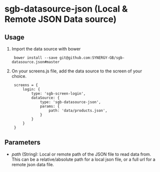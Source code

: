 sgb-datasource-json (Local & Remote JSON Data source)
=====================================================

Usage
-----

1. Import the data source with bower

        bower install --save git@github.com:SYNERGY-GB/sgb-datasource.json#master
        
2. On your screens.js file, add the data source to the screen of your choice.

        screens = {
            login: {
                type: 'sgb-screen-login',
                dataSource: {
                    type: 'sgb-datasource-json',                    
                    params: {
                        path: 'data/products.json',
                    }
                }
            }
        }

Parameters
----------

- _path_ (String): Local or remote path of the JSON file to read data from. This can be a relative/absolute path for a 
local json file, or a full url for a remote json data file.